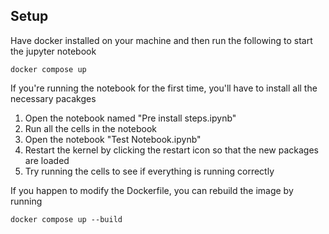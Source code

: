 Setup
-----

Have docker installed on your machine and then run the following to start the jupyter notebook
```shell
docker compose up
```

If you're running the notebook for the first time, you'll have to install all the necessary pacakges
1. Open the notebook named "Pre install steps.ipynb"
2. Run all the cells in the notebook
3. Open the notebook "Test Notebook.ipynb"
4. Restart the kernel by clicking the restart icon so that the new packages are loaded
5. Try running the cells to see if everything is running correctly

If you happen to modify the Dockerfile, you can rebuild the image by running
```shell
docker compose up --build
```
